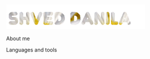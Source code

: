![Header](https://github.com/SKelevraS/skelevras/blob/main/assets/header.gif)

About me

Languages and tools